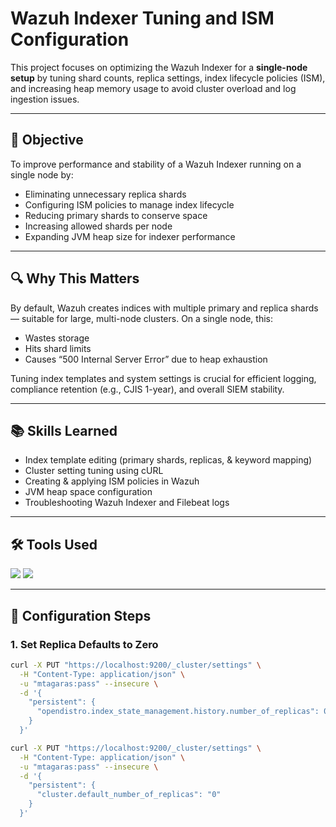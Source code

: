 # Wazuh Indexer Tuning and ISM Configuration  
This project focuses on optimizing the Wazuh Indexer for a **single-node setup** by tuning shard counts, replica settings, index lifecycle policies (ISM), and increasing heap memory usage to avoid cluster overload and log ingestion issues.

---

## 🎯 Objective  
To improve performance and stability of a Wazuh Indexer running on a single node by:
- Eliminating unnecessary replica shards
- Configuring ISM policies to manage index lifecycle
- Reducing primary shards to conserve space
- Increasing allowed shards per node
- Expanding JVM heap size for indexer performance

---

## 🔍 Why This Matters  
By default, Wazuh creates indices with multiple primary and replica shards — suitable for large, multi-node clusters. On a single node, this:
- Wastes storage
- Hits shard limits
- Causes “500 Internal Server Error” due to heap exhaustion

Tuning index templates and system settings is crucial for efficient logging, compliance retention (e.g., CJIS 1-year), and overall SIEM stability.

---

## 📚 Skills Learned  
- Index template editing (primary shards, replicas, & keyword mapping)  
- Cluster setting tuning using cURL  
- Creating & applying ISM policies in Wazuh  
- JVM heap space configuration  
- Troubleshooting Wazuh Indexer and Filebeat logs

---

## 🛠️ Tools Used  
<div>
  <img src="https://img.shields.io/badge/-Wazuh-0078D4?&style=for-the-badge&logo=Wazuh_Indexer&logoColor=white" />
  <img src="https://img.shields.io/badge/-OpenSearch-005571?&style=for-the-badge&logo=OpenSearch&logoColor=white" />
</div>

---

## 📝 Configuration Steps

### 1. Set Replica Defaults to Zero  
```bash
curl -X PUT "https://localhost:9200/_cluster/settings" \
  -H "Content-Type: application/json" \
  -u "mtagaras:pass" --insecure \
  -d '{
    "persistent": {
      "opendistro.index_state_management.history.number_of_replicas": 0
    }
  }'

curl -X PUT "https://localhost:9200/_cluster/settings" \
  -H "Content-Type: application/json" \
  -u "mtagaras:pass" --insecure \
  -d '{
    "persistent": {
      "cluster.default_number_of_replicas": "0"
    }
  }'

